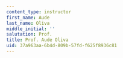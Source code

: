 ```yaml
---
content_type: instructor
first_name: Aude
last_name: Oliva
middle_initial: ''
salutation: Prof.
title: Prof. Aude Oliva
uid: 37a963aa-6b4d-809b-57fd-f625f8936c81
---
```

